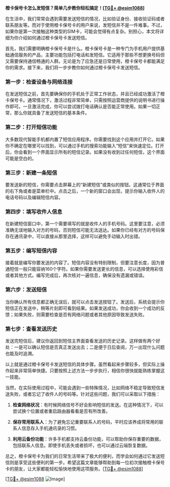 **橙卡保号卡怎么发短信？简单几步教你轻松搞定！[[TG💪+ @esim1088](https://t.me/s/esim1088)]**

在生活中，我们常常会遇到需要发送短信的情况，比如验证身份、接收验证码或者联系朋友等。而对于使用橙卡保号卡的用户来说，发短信并不是一件难事。不过，如果你是第一次接触这种类型的SIM卡，可能会觉得有点复杂。别担心，本文将详细为你介绍如何通过橙卡保号卡发送短信。

首先，我们需要明确橙卡保号卡是什么。橙卡保号卡是一种专门为手机用户提供基础通信服务的产品，主要功能包括打电话和发短信。它适用于那些不想更换号码但又需要保持通信畅通的人群。无论是为了应急还是日常使用，橙卡保号卡都能满足你的需求。接下来，我们将一步步教你如何通过橙卡保号卡发送短信。

### **第一步：检查设备与网络连接**
在发送短信之前，首先要确保你的手机处于正常工作状态，并且已经成功激活了橙卡保号卡。通常情况下，激活过程非常简单，只需按照运营商提供的说明书进行操作即可。一旦激活完成，你可以尝试拨打电话确认是否能正常使用。如果一切正常，那么你就具备了发送短信的基本条件。

### **第二步：打开短信功能**
大多数现代智能手机都内置了短信应用程序。你需要找到这个应用并打开它。如果你不确定在哪里可以找到，可以通过手机的搜索功能输入“短信”来快速定位。打开后，你会看到一个界面显示所有的短信记录。如果没有收到过任何短信，这个界面可能是空白的。

### **第三步：新建一条短信**
要发送新的短信，你需要点击屏幕上的“新建短信”或类似的按钮。这通常位于界面的右下角或者是菜单栏中。点击之后，一个新的窗口会出现，提示你输入收件人的电话号码以及编辑短信内容。

### **第四步：填写收件人信息**
在新建短信窗口中，第一个需要填写的就是收件人的手机号码。这里要注意，必须准确无误地输入对方的号码，否则短信可能无法送达。如果你已经有对方的号码保存在通讯录中，可以直接从那里选择，这样可以避免手动输入时出错。

### **第五步：编写短信内容**
接着就是编写你要发送的内容了。短信内容没有特别限制，但要注意长度，因为普通短信一般只能容纳160个字符。如果你需要发送更长的信息，可以选择使用彩信或者其他方式。编写完成后，再次核对一遍信息，确保没有遗漏或错误。

### **第六步：发送短信**
当你确认所有信息都正确无误后，就可以点击发送按钮了。发送后，系统会提示你短信正在发送中，稍等片刻即可看到结果。如果发送成功，你会收到一个成功的反馈；如果失败，则需要检查是否有网络问题或者其他原因导致发送失败。

### **第七步：查看发送历史**
发送完短信后，建议你返回到短信主界面查看发送的历史记录。这样做有两个好处：一是可以确认短信是否真正发送出去；二是便于日后查阅，万一出现什么问题也能及时追溯。

以上就是通过橙卡保号卡发送短信的具体步骤。虽然看起来步骤较多，但实际上操作起来非常简单快捷。只要按照上述方法一步步执行，相信你很快就能熟练掌握这一技能。

当然，在实际使用过程中，可能会遇到一些特殊情况，比如网络不稳定导致短信发送失败，或者忘记了收件人的号码等。针对这些问题，我们可以采取以下措施：

1. **检查网络状况**：有时候网络信号不好会影响短信的发送。在这种情况下，可以尝试换个位置或者重启路由器看看是否有所改善。
   
2. **保存常用联系人**：为了避免忘记重要联系人的号码，平时应该养成将常用的联系人信息存入手机通讯录的习惯。
   
3. **利用云备份功能**：许多手机都支持云备份功能，可以帮助你保存重要的数据，包括联系人信息。即使手机丢失或者损坏，也可以通过云端恢复数据。

总之，橙卡保号卡为我们的日常生活带来了极大的便利，而学会如何通过它发送短信则是享受这些便利的第一步。希望这篇文章能够帮助到每一位初次接触橙卡保号卡的朋友，让大家都能轻松愉快地使用这项服务。[[TG💪+ @esim1088](https://t.me/s/esim1088)]

[[TG💪+ @esim1088](https://t.me/s/esim1088) ![Image](https://i.postimg.cc/4NQfJmqS/Snipaste-2025-05-13-00-14-12.png)]
